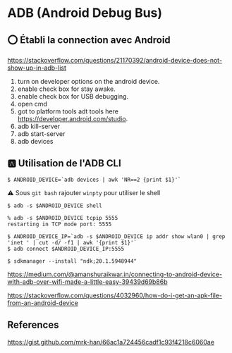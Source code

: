 # ADB (Android Debug Bus)

## :o: Établi la connection avec Android

https://stackoverflow.com/questions/21170392/android-device-does-not-show-up-in-adb-list

1. turn on developer options on the android device.
1. enable check box for stay awake.
1. enable check box for USB debugging.
1. open cmd
1. got to platform tools adt tools here https://developer.android.com/studio.
1. adb kill-server
1. adb start-server
1. adb devices

## :a: Utilisation de l'ADB CLI



```
$ ANDROID_DEVICE=`adb devices | awk 'NR==2 {print $1}'`
```

:warning: Sous `git bash` rajouter `winpty` pour utiliser le shell

```
$ adb -s $ANDROID_DEVICE shell
```

```
% adb -s $ANDROID_DEVICE tcpip 5555
restarting in TCP mode port: 5555
```

```
$ ANDROID_DEVICE_IP=`adb -s $ANDROID_DEVICE ip addr show wlan0 | grep 'inet ' | cut -d/ -f1 | awk '{print $1}'`
$ adb connect $ANDROID_DEVICE_IP:5555   
```


```
$ sdkmanager --install "ndk;20.1.5948944" 
```


https://medium.com/@amanshuraikwar.in/connecting-to-android-device-with-adb-over-wifi-made-a-little-easy-39439d69b86b



https://stackoverflow.com/questions/4032960/how-do-i-get-an-apk-file-from-an-android-device


## References

https://gist.github.com/mrk-han/66ac1a724456cadf1c93f4218c6060ae
